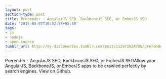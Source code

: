 ```yaml
---
layout: post
section-type: post
title: Prerender - AngularJS SEO, BackboneJS SEO, or EmberJS SEO
date: '2015-03-07T10:02:58+05:30'
tags:
- js
- nodejs
- open source
tumblr_url: http://my-discoveries.tumblr.com/post/112973624705/prerender-angularjs-seo-backbonejs-seo-or
---
```

Prerender - AngularJS SEO, BackboneJS SEO, or EmberJS SEOAllow your AngularJS, BackboneJS, or EmberJS apps to be crawled perfectly by search engines. View on Github.
